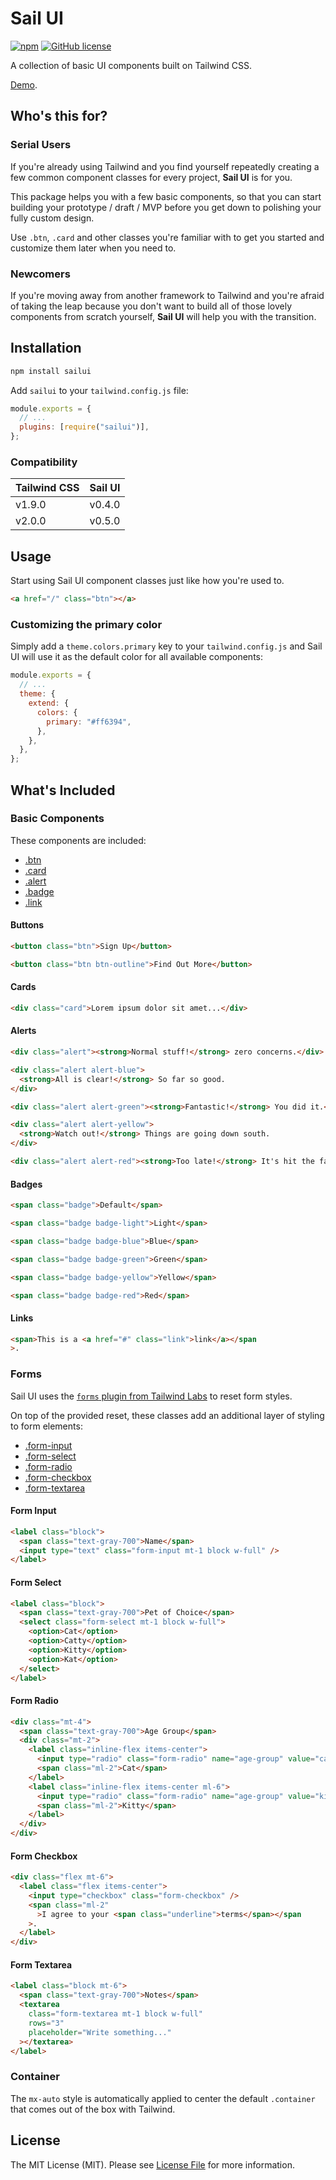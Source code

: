 # Sail UI

[![npm](https://img.shields.io/npm/v/sailui)](https://www.npmjs.com/package/sailui)
[![GitHub license](https://img.shields.io/github/license/sailui/ui)](https://github.com/sailui/ui/blob/master/LICENSE.md)

A collection of basic UI components built on Tailwind CSS.

[Demo](https://sailui.github.io/).

## Who's this for?

### Serial Users

If you're already using Tailwind and you find yourself repeatedly creating
a few common component classes for every project, **Sail UI** is for you.

This package helps you with a few basic components, so that you can start
building your prototype / draft / MVP before you get down to polishing your
fully custom design.

Use `.btn`, `.card` and other classes you're familiar with to get you started and customize them later when you need to.

### Newcomers

If you're moving away from another framework to Tailwind
and you're afraid of taking the leap because you don't want to
build all of those lovely components from scratch yourself,
**Sail UI** will help you with the transition.

## Installation

```bash
npm install sailui
```

Add `sailui` to your `tailwind.config.js` file:

```js
module.exports = {
  // ...
  plugins: [require("sailui")],
};
```

### Compatibility

| Tailwind CSS | Sail UI |
| ------------ | ------- |
| v1.9.0       | v0.4.0  |
| v2.0.0       | v0.5.0  |

## Usage

Start using Sail UI component classes just like how you're used to.

```html
<a href="/" class="btn"></a>
```

### Customizing the primary color

Simply add a `theme.colors.primary` key to your `tailwind.config.js` and Sail UI will use it as the default color
for all available components:

```js
module.exports = {
  // ...
  theme: {
    extend: {
      colors: {
        primary: "#ff6394",
      },
    },
  },
};
```

## What's Included

### Basic Components

These components are included:

- [.btn](#buttons)
- [.card](#cards)
- [.alert](#alerts)
- [.badge](#badges)
- [.link](#links)

#### Buttons

```html
<button class="btn">Sign Up</button>

<button class="btn btn-outline">Find Out More</button>
```

#### Cards

```html
<div class="card">Lorem ipsum dolor sit amet...</div>
```

#### Alerts

```html
<div class="alert"><strong>Normal stuff!</strong> zero concerns.</div>

<div class="alert alert-blue">
  <strong>All is clear!</strong> So far so good.
</div>

<div class="alert alert-green"><strong>Fantastic!</strong> You did it.</div>

<div class="alert alert-yellow">
  <strong>Watch out!</strong> Things are going down south.
</div>

<div class="alert alert-red"><strong>Too late!</strong> It's hit the fan.</div>
```

#### Badges

```html
<span class="badge">Default</span>

<span class="badge badge-light">Light</span>

<span class="badge badge-blue">Blue</span>

<span class="badge badge-green">Green</span>

<span class="badge badge-yellow">Yellow</span>

<span class="badge badge-red">Red</span>
```

#### Links

```html
<span>This is a <a href="#" class="link">link</a></span
>.
```

### Forms

Sail UI uses the [`forms` plugin from Tailwind Labs](https://github.com/tailwindlabs/tailwindcss-forms)
to reset form styles.

On top of the provided reset, these classes add an additional layer of styling to form elements:

- [.form-input](#form-input)
- [.form-select](#form-select)
- [.form-radio](#form-radio)
- [.form-checkbox](#form-checkbox)
- [.form-textarea](#form-textarea)

#### Form Input

```html
<label class="block">
  <span class="text-gray-700">Name</span>
  <input type="text" class="form-input mt-1 block w-full" />
</label>
```

#### Form Select

```html
<label class="block">
  <span class="text-gray-700">Pet of Choice</span>
  <select class="form-select mt-1 block w-full">
    <option>Cat</option>
    <option>Catty</option>
    <option>Kitty</option>
    <option>Kat</option>
  </select>
</label>
```

#### Form Radio

```html
<div class="mt-4">
  <span class="text-gray-700">Age Group</span>
  <div class="mt-2">
    <label class="inline-flex items-center">
      <input type="radio" class="form-radio" name="age-group" value="cat" />
      <span class="ml-2">Cat</span>
    </label>
    <label class="inline-flex items-center ml-6">
      <input type="radio" class="form-radio" name="age-group" value="kitty" />
      <span class="ml-2">Kitty</span>
    </label>
  </div>
</div>
```

#### Form Checkbox

```html
<div class="flex mt-6">
  <label class="flex items-center">
    <input type="checkbox" class="form-checkbox" />
    <span class="ml-2"
      >I agree to your <span class="underline">terms</span></span
    >.
  </label>
</div>
```

#### Form Textarea

```html
<label class="block mt-6">
  <span class="text-gray-700">Notes</span>
  <textarea
    class="form-textarea mt-1 block w-full"
    rows="3"
    placeholder="Write something..."
  ></textarea>
</label>
```

### Container

The `mx-auto` style is automatically applied to center the default `.container` that comes out of the box with Tailwind.

## License

The MIT License (MIT). Please see [License File](LICENSE.md) for more information.
